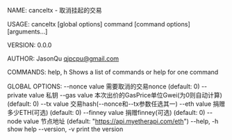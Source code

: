 NAME:
   canceltx - 取消挂起的交易

USAGE:
   canceltx [global options] command [command options] [arguments...]

VERSION:
   0.0.0

AUTHOR:
   JasonQu <qjpcpu@gmail.com>

COMMANDS:
     help, h  Shows a list of commands or help for one command

GLOBAL OPTIONS:
   --nonce value    需要取消的交易nonce (default: 0)
   --private value  私钥
   --gas value      本次出价的GasPrice单位Gwei(为0则自动计算) (default: 0)
   --tx value       交易hash(--nonce和--tx参数任选其一)
   --eth value      捐赠多少ETH(可选) (default: 0)
   --finney value   捐赠finney(可选) (default: 0)
   --node value     节点地址 (default: "https://api.myetherapi.com/eth")
   --help, -h       show help
   --version, -v    print the version
